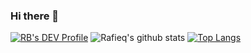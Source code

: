 ### Hi there 👋

[![RB's DEV Profile](https://d2fltix0v2e0sb.cloudfront.net/dev-badge.svg)](https://dev.to/qeifar)
    ![Rafieq's github stats](https://github-readme-stats.vercel.app/api?username=qeifar)
    [![Top Langs](https://github-readme-stats.vercel.app/api/top-langs/?username=qeifar)](https://github.com/qeifar/github-readme-stats)
<!--
**qeifar/qeifar** is a ✨ _special_ ✨ repository because its `README.md` (this file) appears on your GitHub profile.

Here are some ideas to get you started:

- 🔭 I’m currently working on ...
- 🌱 I’m currently learning ...
- 👯 I’m looking to collaborate on ...
- 🤔 I’m looking for help with ...
- 💬 Ask me about ...
- 📫 How to reach me: ...
- 😄 Pronouns: ...
- ⚡ Fun fact: ...
-->
